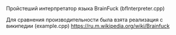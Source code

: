 Пройстеший интерпретатор языка BrainFuck (bfInterpreter.cpp)

Для сравнения производительности была взята реализация с википедии (example.cpp) 
https://ru.m.wikipedia.org/wiki/Brainfuck